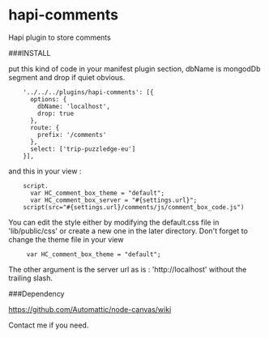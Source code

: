 hapi-comments
=============

Hapi plugin to store comments

###INSTALL

put this kind of code in your manifest plugin section, dbName is mongodDb segment and drop if quiet obvious.

		'../../../plugins/hapi-comments': [{
		  options: {
		    dbName: 'localhost',
		    drop: true
		  },
		  route: {
		    prefix: '/comments'
		  },
		  select: ['trip-puzzledge-eu']
		}],

and this in your view :

		script.
		  var HC_comment_box_theme = "default";
		  var HC_comment_box_server = "#{settings.url}";
		script(src="#{settings.url}/comments/js/comment_box_code.js")

You can edit the style either by modifying the default.css file in 'lib/public/css'
or create a new one in the later directory. Don't forget to change the theme file in your view

		 var HC_comment_box_theme = "default";


The other argument is the server url as is : 'http://localhost' without the trailing slash.


###Dependency

https://github.com/Automattic/node-canvas/wiki

Contact me if you need.
